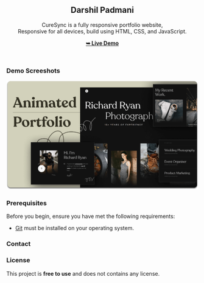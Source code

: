 <div align="center">
  
  <br />
  <br />

  <h2 align="center">Darshil Padmani</h2>

 CureSync is a fully responsive portfolio website, <br />Responsive for all devices, build using HTML, CSS, and JavaScript.

  <a href="https://codewithsadee.github.io/richard-ryan/"><strong>➥ Live Demo</strong></a>

</div>

<br />

### Demo Screeshots

![Darshil Padmani Desktop Demo](./readme-images/desktop.png "Desktop Demo")

### Prerequisites

Before you begin, ensure you have met the following requirements:

* [Git](https://git-scm.com/downloads "Download Git") must be installed on your operating system.


### Contact


### License

This project is **free to use** and does not contains any license.
